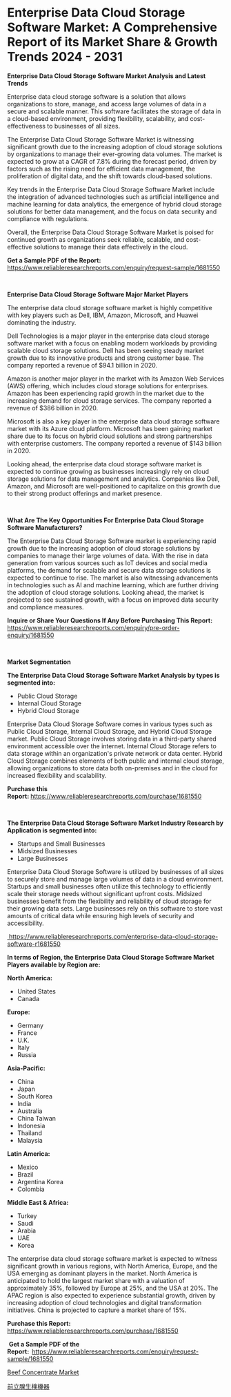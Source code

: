<p><h1>Enterprise Data Cloud Storage Software Market: A Comprehensive Report of its Market Share & Growth Trends 2024 - 2031</h1></p><p><strong>Enterprise Data Cloud Storage Software Market Analysis and Latest Trends</strong></p>
<p><p>Enterprise data cloud storage software is a solution that allows organizations to store, manage, and access large volumes of data in a secure and scalable manner. This software facilitates the storage of data in a cloud-based environment, providing flexibility, scalability, and cost-effectiveness to businesses of all sizes.</p><p>The Enterprise Data Cloud Storage Software Market is witnessing significant growth due to the increasing adoption of cloud storage solutions by organizations to manage their ever-growing data volumes. The market is expected to grow at a CAGR of 7.8% during the forecast period, driven by factors such as the rising need for efficient data management, the proliferation of digital data, and the shift towards cloud-based solutions.</p><p>Key trends in the Enterprise Data Cloud Storage Software Market include the integration of advanced technologies such as artificial intelligence and machine learning for data analytics, the emergence of hybrid cloud storage solutions for better data management, and the focus on data security and compliance with regulations.</p><p>Overall, the Enterprise Data Cloud Storage Software Market is poised for continued growth as organizations seek reliable, scalable, and cost-effective solutions to manage their data effectively in the cloud.</p></p>
<p><strong>Get a Sample PDF of the Report:&nbsp;</strong> <a href="https://www.reliableresearchreports.com/enquiry/request-sample/1681550">https://www.reliableresearchreports.com/enquiry/request-sample/1681550</a></p>
<p>&nbsp;</p>
<p><strong>Enterprise Data Cloud Storage Software Major Market Players</strong></p>
<p><p>The enterprise data cloud storage software market is highly competitive with key players such as Dell, IBM, Amazon, Microsoft, and Huawei dominating the industry. </p><p>Dell Technologies is a major player in the enterprise data cloud storage software market with a focus on enabling modern workloads by providing scalable cloud storage solutions. Dell has been seeing steady market growth due to its innovative products and strong customer base. The company reported a revenue of $94.1 billion in 2020. </p><p>Amazon is another major player in the market with its Amazon Web Services (AWS) offering, which includes cloud storage solutions for enterprises. Amazon has been experiencing rapid growth in the market due to the increasing demand for cloud storage services. The company reported a revenue of $386 billion in 2020. </p><p>Microsoft is also a key player in the enterprise data cloud storage software market with its Azure cloud platform. Microsoft has been gaining market share due to its focus on hybrid cloud solutions and strong partnerships with enterprise customers. The company reported a revenue of $143 billion in 2020. </p><p>Looking ahead, the enterprise data cloud storage software market is expected to continue growing as businesses increasingly rely on cloud storage solutions for data management and analytics. Companies like Dell, Amazon, and Microsoft are well-positioned to capitalize on this growth due to their strong product offerings and market presence.</p></p>
<p>&nbsp;</p>
<p><strong>What Are The Key Opportunities For Enterprise Data Cloud Storage Software Manufacturers?</strong></p>
<p><p>The Enterprise Data Cloud Storage Software market is experiencing rapid growth due to the increasing adoption of cloud storage solutions by companies to manage their large volumes of data. With the rise in data generation from various sources such as IoT devices and social media platforms, the demand for scalable and secure data storage solutions is expected to continue to rise. The market is also witnessing advancements in technologies such as AI and machine learning, which are further driving the adoption of cloud storage solutions. Looking ahead, the market is projected to see sustained growth, with a focus on improved data security and compliance measures.</p></p>
<p><strong>Inquire or Share Your Questions If Any Before Purchasing This Report:</strong> <a href="https://www.reliableresearchreports.com/enquiry/pre-order-enquiry/1681550">https://www.reliableresearchreports.com/enquiry/pre-order-enquiry/1681550</a></p>
<p>&nbsp;</p>
<p><strong>Market Segmentation</strong></p>
<p><strong>The Enterprise Data Cloud Storage Software Market Analysis by types is segmented into:</strong></p>
<p><ul><li>Public Cloud Storage</li><li>Internal Cloud Storage</li><li>Hybrid Cloud Storage</li></ul></p>
<p><p>Enterprise Data Cloud Storage Software comes in various types such as Public Cloud Storage, Internal Cloud Storage, and Hybrid Cloud Storage market. Public Cloud Storage involves storing data in a third-party shared environment accessible over the internet. Internal Cloud Storage refers to data storage within an organization's private network or data center. Hybrid Cloud Storage combines elements of both public and internal cloud storage, allowing organizations to store data both on-premises and in the cloud for increased flexibility and scalability.</p></p>
<p><strong>Purchase this Report:&nbsp;</strong><a href="https://www.reliableresearchreports.com/purchase/1681550">https://www.reliableresearchreports.com/purchase/1681550</a></p>
<p>&nbsp;</p>
<p><strong>The Enterprise Data Cloud Storage Software Market Industry Research by Application is segmented into:</strong></p>
<p><ul><li>Startups and Small Businesses</li><li>Midsized Businesses</li><li>Large Businesses</li></ul></p>
<p><p>Enterprise Data Cloud Storage Software is utilized by businesses of all sizes to securely store and manage large volumes of data in a cloud environment. Startups and small businesses often utilize this technology to efficiently scale their storage needs without significant upfront costs. Midsized businesses benefit from the flexibility and reliability of cloud storage for their growing data sets. Large businesses rely on this software to store vast amounts of critical data while ensuring high levels of security and accessibility.</p></p>
<p><a href="https://www.reliableresearchreports.com/enterprise-data-cloud-storage-software-r1681550">&nbsp;https://www.reliableresearchreports.com/enterprise-data-cloud-storage-software-r1681550</a></p>
<p><strong>In terms of Region, the Enterprise Data Cloud Storage Software Market Players available by Region are:</strong></p>
<p>
    <p> <strong> North America: </strong>
        <ul>
            <li>United States</li>
            <li>Canada</li>
        </ul>
        </p> 
    <p> <strong> Europe: </strong>
        <ul>
            <li>Germany</li>
            <li>France</li>
            <li>U.K.</li>
            <li>Italy</li>
            <li>Russia</li>
        </ul>
        </p> 
    <p> <strong> Asia-Pacific: </strong>
        <ul>
            <li>China</li>
            <li>Japan</li>
            <li>South Korea</li>
            <li>India</li>
            <li>Australia</li>
            <li>China Taiwan</li>
            <li>Indonesia</li>
            <li>Thailand</li>
            <li>Malaysia</li>
        </ul>
        </p> 
    <p> <strong> Latin America: </strong>
        <ul>
            <li>Mexico</li>
            <li>Brazil</li>
            <li>Argentina Korea</li>
            <li>Colombia</li>
        </ul>
        </p> 
    <p> <strong> Middle East & Africa: </strong>
        <ul>
            <li>Turkey</li>
            <li>Saudi</li>
            <li>Arabia</li>
            <li>UAE</li>
            <li>Korea</li>
        </ul>
    </p>
    </p>
<p><p>The enterprise data cloud storage software market is expected to witness significant growth in various regions, with North America, Europe, and the USA emerging as dominant players in the market. North America is anticipated to hold the largest market share with a valuation of approximately 35%, followed by Europe at 25%, and the USA at 20%. The APAC region is also expected to experience substantial growth, driven by increasing adoption of cloud technologies and digital transformation initiatives. China is projected to capture a market share of 15%.</p></p>
<p><strong>Purchase this Report: </strong><a href="https://www.reliableresearchreports.com/purchase/1681550">https://www.reliableresearchreports.com/purchase/1681550</a></p>
<p>&nbsp;<strong>Get a Sample PDF of the Report:&nbsp;&nbsp;</strong><a href="https://www.reliableresearchreports.com/enquiry/request-sample/1681550">https://www.reliableresearchreports.com/enquiry/request-sample/1681550</a></p>
<p><strong></strong></p>
<p><p><a href="https://github.com/AarobcfAusbdnjvXff/Market-Research-Report-List-1/blob/main/beef-concentrate-market.md">Beef Concentrate Market</a></p><p><a href="https://github.com/oafhukehf4709715/Market-Research-Report-List-3/blob/main/9755620125655.md">前立腺生検機器</a></p></p>